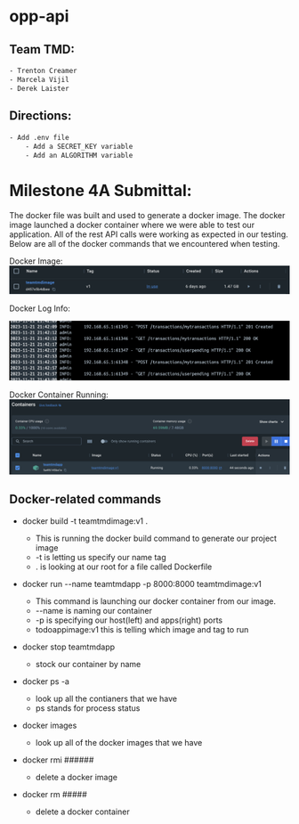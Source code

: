 # opp-api

## Team TMD: 
    - Trenton Creamer
    - Marcela Vijil 
    - Derek Laister

## Directions:
    - Add .env file 
        - Add a SECRET_KEY variable
        - Add an ALGORITHM variable


# Milestone 4A Submittal:
The docker file was built and used to generate a docker image. The docker image launched a docker container where
we were able to test our application. All of the rest API calls were working as expected in our testing. Below are all 
of the docker commands that we encountered when testing. 

Docker Image:
<br/>
<img src="./images/docker_image_1.png" alt="Docker Image" width="750">

Docker Log Info:
<br/>

<img src="./images/docker_container_log.png" alt="Docker Log" width="750">

Docker Container Running:
<br/>
<img src="./images/docker_container_running.png" alt="Docker Container" width="750">


## Docker-related commands

- docker build -t teamtmdimage:v1 . 
    - This is running the docker build command to generate our project image 
    - -t is letting us specify our name tag
    - . is looking at our root for a file called Dockerfile

- docker run --name teamtmdapp -p 8000:8000 teamtmdimage:v1
    - This command is launching our docker container from our image. 
    - --name is naming our container
    - -p is specifying our host(left) and apps(right) ports 
    - todoappimage:v1 this is telling which image and tag to run 

- docker stop teamtmdapp
    - stock our container by name 

- docker ps -a
    - look up all the contianers that we have 
    - ps stands for process status

- docker images
    - look up all of the docker images that we have 

- docker rmi ######
    - delete a docker image 

- docker rm #####
    - delete a docker container 

